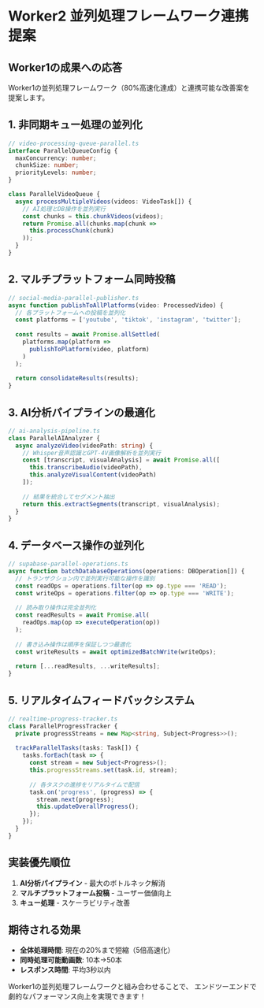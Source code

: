 # Worker2 並列処理フレームワーク連携提案

## Worker1の成果への応答
Worker1の並列処理フレームワーク（80%高速化達成）と連携可能な改善案を提案します。

## 1. 非同期キュー処理の並列化
```typescript
// video-processing-queue-parallel.ts
interface ParallelQueueConfig {
  maxConcurrency: number;
  chunkSize: number;
  priorityLevels: number;
}

class ParallelVideoQueue {
  async processMultipleVideos(videos: VideoTask[]) {
    // AI処理とDB操作を並列実行
    const chunks = this.chunkVideos(videos);
    return Promise.all(chunks.map(chunk => 
      this.processChunk(chunk)
    ));
  }
}
```

## 2. マルチプラットフォーム同時投稿
```typescript
// social-media-parallel-publisher.ts
async function publishToAllPlatforms(video: ProcessedVideo) {
  // 各プラットフォームへの投稿を並列化
  const platforms = ['youtube', 'tiktok', 'instagram', 'twitter'];
  
  const results = await Promise.allSettled(
    platforms.map(platform => 
      publishToPlatform(video, platform)
    )
  );
  
  return consolidateResults(results);
}
```

## 3. AI分析パイプラインの最適化
```typescript
// ai-analysis-pipeline.ts
class ParallelAIAnalyzer {
  async analyzeVideo(videoPath: string) {
    // Whisper音声認識とGPT-4V画像解析を並列実行
    const [transcript, visualAnalysis] = await Promise.all([
      this.transcribeAudio(videoPath),
      this.analyzeVisualContent(videoPath)
    ]);
    
    // 結果を統合してセグメント抽出
    return this.extractSegments(transcript, visualAnalysis);
  }
}
```

## 4. データベース操作の並列化
```typescript
// supabase-parallel-operations.ts
async function batchDatabaseOperations(operations: DBOperation[]) {
  // トランザクション内で並列実行可能な操作を識別
  const readOps = operations.filter(op => op.type === 'READ');
  const writeOps = operations.filter(op => op.type === 'WRITE');
  
  // 読み取り操作は完全並列化
  const readResults = await Promise.all(
    readOps.map(op => executeOperation(op))
  );
  
  // 書き込み操作は順序を保証しつつ最適化
  const writeResults = await optimizedBatchWrite(writeOps);
  
  return [...readResults, ...writeResults];
}
```

## 5. リアルタイムフィードバックシステム
```typescript
// realtime-progress-tracker.ts
class ParallelProgressTracker {
  private progressStreams = new Map<string, Subject<Progress>>();
  
  trackParallelTasks(tasks: Task[]) {
    tasks.forEach(task => {
      const stream = new Subject<Progress>();
      this.progressStreams.set(task.id, stream);
      
      // 各タスクの進捗をリアルタイムで配信
      task.on('progress', (progress) => {
        stream.next(progress);
        this.updateOverallProgress();
      });
    });
  }
}
```

## 実装優先順位
1. **AI分析パイプライン** - 最大のボトルネック解消
2. **マルチプラットフォーム投稿** - ユーザー価値向上
3. **キュー処理** - スケーラビリティ改善

## 期待される効果
- **全体処理時間**: 現在の20%まで短縮（5倍高速化）
- **同時処理可能動画数**: 10本→50本
- **レスポンス時間**: 平均3秒以内

Worker1の並列処理フレームワークと組み合わせることで、
エンドツーエンドで劇的なパフォーマンス向上を実現できます！